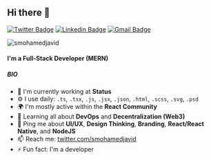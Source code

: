 ## Hi there 👋

[![Twitter Badge](https://img.shields.io/badge/-smohamedjavid-blue?style=flat-square&logo=Twitter&logoColor=white&link=https://www.twitter.com/smohamedjavid)](https://www.twitter.com/smohamedjavid) [![Linkedin Badge](https://img.shields.io/badge/-smohamedjavid-blue?style=flat-square&logo=Linkedin&logoColor=white&link=https://www.linkedin.com/in/smohamedjavid)](https://www.linkedin.com/in/smohamedjavid) [![Gmail Badge](https://img.shields.io/badge/-smohamedjavid@gmail.com-c14438?style=flat-square&logo=Gmail&logoColor=white&link=mailto:smohamedjavid@gmail.com)](mailto:smohamedjavid@gmail.com) 
<p align="left"> <img src="https://komarev.com/ghpvc/?username=smohamedjavid" alt="smohamedjavid" /> </p>

#### I'm a Full-Stack Developer (MERN)

##### BIO

- 🏢 I'm currently working at **Status**
- ⚙️ I use daily: `.ts`, `.tsx`, `.js`, `.jsx`, `.json`, `.html`, `.scss`, `.svg`, `.psd`
- 🌍 I'm mostly active within the **React Community**
- 🌱 Learning all about **DevOps** and **Decentralization (Web3)**
- 💬 Ping me about **UI/UX**, **Design Thinking**, **Branding**, **React/React Native**, and **NodeJS**
- 📫 Reach me: [twitter.com/smohamedjavid](https://twitter.com/smohamedjavid)
- ⚡️ Fun fact: I'm a developer

<!-- 

Most used languages across my projects:

![TypeScript](https://img.shields.io/static/v1?style=flat-square&label=%E2%A0%80&color=555&labelColor=%232b7489&message=TypeScript%EF%B8%B191.3%25)
![JavaScript](https://img.shields.io/static/v1?style=flat-square&label=%E2%A0%80&color=555&labelColor=%23f1e05a&message=JavaScript%EF%B8%B103.5%25)
![React](https://img.shields.io/static/v1?style=flat-square&label=%E2%A0%80&color=555&labelColor=%232c3e50&message=React%EF%B8%B15.8%25)
![NodeJS](https://img.shields.io/static/v1?style=flat-square&label=%E2%A0%80&color=555&labelColor=%23000080&message=NodeJS%EF%B8%B15.1%25)
![HTML](https://img.shields.io/static/v1?style=flat-square&label=%E2%A0%80&color=555&labelColor=%23e34c26&message=HTML%EF%B8%B2.8%25)
![Other](https://img.shields.io/static/v1?style=flat-square&label=%E2%A0%80&color=555&labelColor=%23ededed&message=Other%EF%B8%B13.5%25) -->
<!--
**smohamedjavid/smohamedjavid** is a ✨ _special_ ✨ repository because its `README.md` (this file) appears on your GitHub profile.

Here are some ideas to get you started:

- 🔭 I’m currently working on ...
- 🌱 I’m currently learning ...
- 👯 I’m looking to collaborate on ...
- 🤔 I’m looking for help with ...
- 💬 Ask me about ...
- 📫 How to reach me: ...
- 😄 Pronouns: ...
- ⚡ Fun fact: ...
-->

